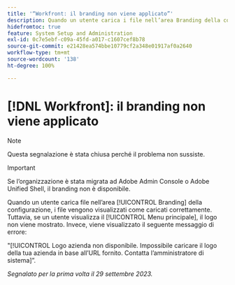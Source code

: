 ```yaml
---
title: '“Workfront: il branding non viene applicato”'
description: Quando un utente carica i file nell’area Branding della configurazione, i file vengono visualizzati come caricati correttamente. Tuttavia, se un utente visualizza il Menu principale, il logo non viene mostrato. Invece, viene visualizzato un messaggio di errore.
hidefromtoc: true
feature: System Setup and Administration
exl-id: 0c7e5ebf-c09a-45fd-a017-c1607cef8b78
source-git-commit: e21428ea574bbe10779cf2a348e01917af0a2640
workflow-type: tm+mt
source-wordcount: '138'
ht-degree: 100%

---
```


# [!DNL Workfront]: il branding non viene applicato

>[!NOTE]
>
>Questa segnalazione è stata chiusa perché il problema non sussiste.

>[!IMPORTANT]
>
>Se l’organizzazione è stata migrata ad Adobe Admin Console o Adobe Unified Shell, il branding non è disponibile.

Quando un utente carica file nell’area [!UICONTROL Branding] della configurazione, i file vengono visualizzati come caricati correttamente. Tuttavia, se un utente visualizza il [!UICONTROL Menu principale], il logo non viene mostrato. Invece, viene visualizzato il seguente messaggio di errore:

&quot;[!UICONTROL Logo azienda non disponibile. Impossibile caricare il logo della tua azienda in base all’URL fornito. Contatta l’amministratore di sistema]”.

_Segnalato per la prima volta il 29 settembre 2023._
